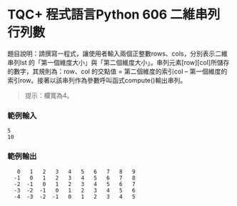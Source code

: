 # TQC+ 程式語言Python 606 二維串列行列數
題目說明：請撰寫一程式，讓使用者輸入兩個正整數rows、cols，分別表示二維串列lst 的「第一個維度大小」與「第二個維度大小」。串列元素[row][col]所儲存的數字，其規則為：row、col 的交點值 = 第二個維度的索引col – 第一個維度的索引row。接著以該串列作為參數呼叫函式compute()輸出串列。
> 提示：欄寬為4。
### 範例輸入
```shell
5
10
```
### 範例輸出
```
   0   1   2   3   4   5   6   7   8   9
  -1   0   1   2   3   4   5   6   7   8
  -2  -1   0   1   2   3   4   5   6   7
  -3  -2  -1   0   1   2   3   4   5   6
  -4  -3  -2  -1   0   1   2   3   4   5
```

